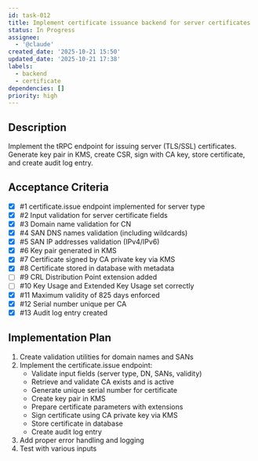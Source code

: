```yaml
---
id: task-012
title: Implement certificate issuance backend for server certificates
status: In Progress
assignee:
  - '@claude'
created_date: '2025-10-21 15:50'
updated_date: '2025-10-21 17:38'
labels:
  - backend
  - certificate
dependencies: []
priority: high
---
```


## Description

<!-- SECTION:DESCRIPTION:BEGIN -->
Implement the tRPC endpoint for issuing server (TLS/SSL) certificates. Generate key pair in KMS, create CSR, sign with CA key, store certificate, and create audit log entry.
<!-- SECTION:DESCRIPTION:END -->

## Acceptance Criteria
<!-- AC:BEGIN -->
- [x] #1 certificate.issue endpoint implemented for server type
- [x] #2 Input validation for server certificate fields
- [x] #3 Domain name validation for CN
- [x] #4 SAN DNS names validation (including wildcards)
- [x] #5 SAN IP addresses validation (IPv4/IPv6)
- [x] #6 Key pair generated in KMS
- [x] #7 Certificate signed by CA private key via KMS
- [x] #8 Certificate stored in database with metadata
- [ ] #9 CRL Distribution Point extension added
- [ ] #10 Key Usage and Extended Key Usage set correctly
- [x] #11 Maximum validity of 825 days enforced
- [x] #12 Serial number unique per CA
- [x] #13 Audit log entry created
<!-- AC:END -->

## Implementation Plan

<!-- SECTION:PLAN:BEGIN -->
1. Create validation utilities for domain names and SANs
2. Implement the certificate.issue endpoint:
   - Validate input fields (server type, DN, SANs, validity)
   - Retrieve and validate CA exists and is active
   - Generate unique serial number for certificate
   - Create key pair in KMS
   - Prepare certificate parameters with extensions
   - Sign certificate using CA private key via KMS
   - Store certificate in database
   - Create audit log entry
3. Add proper error handling and logging
4. Test with various inputs
<!-- SECTION:PLAN:END -->

